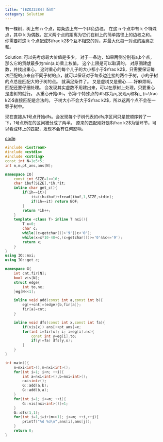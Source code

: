 ```yaml
---
title: "[EZOJ3384] 配对"
category: Solution
---
```


有一棵树，树上有 n 个点，每条边上有一个非负边权。
在这 n 个点中有 k 个特殊点，其中 k 为偶数。定义两个点的距离为它们在树上的简单路径上的边权之和。你需要将这 k 个点配成$\frac k2$个互不相交的对，并最大化每一对点的距离之和。

Solution:
可以先考虑最大价值是多少。
对于一条边，如果两侧分别有a,b个点，那么它的贡献最多为min(a,b)乘上权值。
这个上限是可以取满的。
对原图建虚数，并找出重心。
这时重心的每个儿子的大小都小于$\frac k2$，只需要保证每次匹配的点来自不同子树的点，就可以保证对于每条边连接的两个子树，小的子树的点总是匹配大的子树的点。
就满足条件了。
又是虚树又是重心……好麻烦啊，匹配还要仔细处理。
会发现其实虚数不用建出来，可以在原树上处理，只要重心是虚树的就行。
从重心开始dfs，令第i个特殊点的dfs序为$p_ i$,发现$p_ i$和$p_ {i+\frac k2}$直接匹配是合法的。
子树大小不会大于$\frac k2$，所以这两个点不会在一颗子树中。

现在直接从1号点开始dfs。会发现每个子树代表的dfs序区间只是按顺序转了一下，1号点所在的区间被分成了两半。
原来的匹配刚好是$\frac k2$为循环节，可以看成环上的匹配，发现不会有任何影响。

[code](https://github.com/syniox/Online_Judge_solutions/blob/master/XSY/3384.cpp):
```cpp
#include <iostream>
#include <cstdio>
#include <cstring>
const int N=1e5+5;
int n,m,pt_ans,ans[N];

namespace IO{
	const int SIZE=1<<16;
	char ibuf[SIZE],*ih,*it;
	inline char get_c(){
		if(ih==it){
			it=(ih=ibuf)+fread(ibuf,1,SIZE,stdin);
			if(ih==it) return EOF;
		}
		return *ih++;
	}
	template <class T> inline T nxi(){
		T x=0;
		char c;
		while((c=getchar())>'9'||c<'0');
		while(x=x*10-48+c,(c=getchar())>='0'&&c<='9');
		return x;
	}
}
using IO::nxi;
using IO::get_c;

namespace G{
	int cnt,fir[N];
	bool vis[N];
	struct edge{
		int to,nx;
	}eg[N<<1];

	inline void add(const int a,const int b){
		eg[++cnt]=(edge){b,fir[a]};
		fir[a]=cnt;
	}

	inline void dfs(const int x,const int fa){
		if(vis[x]) ans[++pt_ans]=x;
		for(int i=fir[x]; i; i=eg[i].nx){
			const int y=eg[i].to;
			if(y!=fa) dfs(y,x);
		}
	}
}

int main(){
	n=nxi<int>(),m=nxi<int>();
	for(int i=1; i<n; ++i){
		int a=nxi<int>(),b=nxi<int>();
		nxi<int>();
		G::add(a,b);
		G::add(b,a);
	}
	for(int i=1; i<=m; ++i){
		G::vis[nxi<int>()]=1;
	}
	G::dfs(1,1);
	for(int i=1,j=i+(m>>1); j<=m; ++i,++j){
		printf("%d %d\n",ans[i],ans[j]);
	}
	return 0;
}

```

